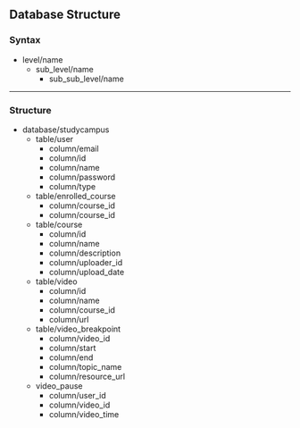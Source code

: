 ## Database Structure
### Syntax

- level/name
  - sub_level/name
    - sub_sub_level/name
---

### Structure
- database/studycampus
  - table/user
    - column/email
	- column/id
	- column/name
	- column/password
	- column/type
  - table/enrolled_course
    - column/course_id
	- column/course_id
  - table/course
    - column/id
	- column/name
	- column/description
	- column/uploader_id
	- column/upload_date
  - table/video
    - column/id
	- column/name
	- column/course_id
	- column/url
  - table/video_breakpoint
    - column/video_id
	- column/start
	- column/end
	- column/topic_name
	- column/resource_url
  - video_pause
    - column/user_id
	- column/video_id
	- column/video_time
